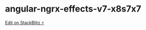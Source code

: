 # angular-ngrx-effects-v7-x8s7x7

[Edit on StackBlitz ⚡️](https://stackblitz.com/edit/angular-ngrx-effects-v7-x8s7x7)